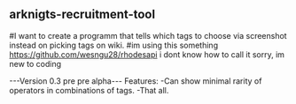 ## arknigts-recruitment-tool
#I want to create a programm that tells which tags to choose via screenshot instead on picking tags on wiki.
#im using this something https://github.com/wesngu28/rhodesapi i dont know how to call it sorry, im new to coding

---Version 0.3 pre pre alpha---
Features: 
-Can show minimal rarity of operators in combinations of tags. 
-That all. 
 
